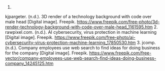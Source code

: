 1.
kjpargeter. (n.d.). 3D render of a technology background with code over male head [Digital image]. Freepik. https://www.freepik.com/free-photo/3d-render-technology-background-with-code-over-male-head_1161595.htm
2.
rawpixel.com. (n.d.). AI cybersecurity, virus protection in machine learning [Digital image]. Freepik. https://www.freepik.com/free-photo/ai-cybersecurity-virus-protection-machine-learning_17850530.htm
3.
jcomp. (n.d.). Company employees use web search to find ideas for doing business for the company [Digital image]. Freepik. https://www.freepik.com/free-vector/company-employees-use-web-search-find-ideas-doing-business-company_14245125.htm